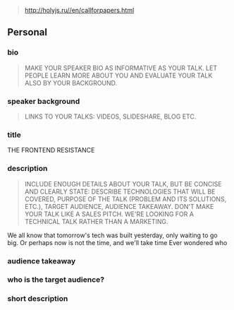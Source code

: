 > http://holyjs.ru//en/callforpapers.html

## Personal
### bio
> MAKE YOUR SPEAKER BIO AS INFORMATIVE AS YOUR TALK. LET PEOPLE LEARN MORE
> ABOUT YOU AND EVALUATE YOUR TALK ALSO BY YOUR BACKGROUND.

### speaker background
> LINKS TO YOUR TALKS: VIDEOS, SLIDESHARE, BLOG ETC.

### title
THE FRONTEND RESISTANCE

### description
> INCLUDE ENOUGH DETAILS ABOUT YOUR TALK, BUT BE CONCISE AND CLEARLY STATE:
> DESCRIBE TECHNOLOGIES THAT WILL BE COVERED, PURPOSE OF THE TALK (PROBLEM AND
> ITS SOLUTIONS, ETC.), TARGET AUDIENCE, AUDIENCE TAKEAWAY.
> DON'T MAKE YOUR TALK LIKE A SALES PITCH. WE'RE LOOKING FOR A TECHNICAL TALK
> RATHER THAN A MARKETING.

We all know that tomorrow's tech was built yesterday, only waiting to go big.
Or perhaps now is not the time, and we'll take time 
Ever wondered who 

### audience takeaway
### who is the target audience?
### short description
